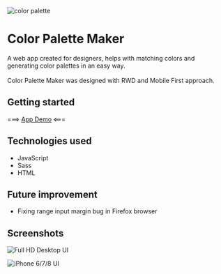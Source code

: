 ![color palette](https://user-images.githubusercontent.com/33831675/78258811-0a344600-74fc-11ea-99ce-01ebc47dd40d.png "color palette")

# Color Palette Maker

A web app created for designers, helps with matching colors and generating color palettes in an easy way.<br><br>Color Palette Maker was designed with RWD and Mobile First approach.

## Getting started

===> [App Demo](https://filippietruszynski.github.io/color-palette-maker/ "Google's Homepage") <===

## Technologies used

* JavaScript
* Sass
* HTML

## Future improvement

* Fixing range input margin bug in Firefox browser

## Screenshots

![Full HD Desktop UI](https://user-images.githubusercontent.com/33831675/78250404-1914fb80-74f0-11ea-88d3-1e5a143cd05f.png "Full HD Desktop UI")

![iPhone 6/7/8 UI](https://user-images.githubusercontent.com/33831675/78250399-14e8de00-74f0-11ea-85ba-89d3341fcadd.png "iPhone 6/7/8 UI")

